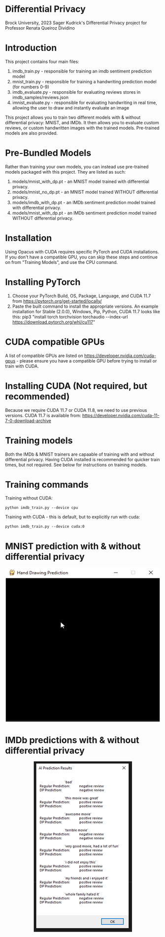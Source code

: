 # Differential Privacy
Brock University, 2023
Sager Kudrick's Differential Privacy project for Professor Renata Queiroz Dividino

# Introduction

This project contains four main files:
1. imdb_train.py - responsible for training an imdb sentiment prediction model
2. mnist_train.py - responsible for training a handwriting prediction model (for numbers 0-9)
3. imdb_evaluate.py - responsible for evaluating reviews stores in imdb_samples/reviews.json
4. imnist_evaluate.py - responsible for evaluating handwriting in real time, allowing the user to draw and instantly evaluate an image

This project allows you to train two different models with & without differential privacy: MNIST, and IMDb. It then allows you to evaluate custom reviews, or custom handwritten images with the trained models. Pre-trained models are also provided.

# Pre-Bundled Models
Rather than training your own models, you can instead use pre-trained models packaged with this project. They are listed as such:

1. models/mnist_with_dp.pt - an MNIST model trained with differential privacy.
2. models/mnist_no_dp.pt - an MNIST model trained WITHOUT differential privacy.
3. models/imdb_with_dp.pt - an IMDb sentiment prediction model trained with differential privacy.
4. models/mnist_with_dp.pt - an IMDb sentiment prediction model trained WITHOUT differential privacy.

# Installation
Using Opacus with CUDA requires specific PyTorch and CUDA installations. If you don't have a compatible GPU, you can skip these steps and continue on from "Training Models", and use the CPU command. 

# Installing PyTorch

1. Choose your PyTorch Build, OS, Package, Language, and CUDA 11.7 from https://pytorch.org/get-started/locally/
2. Paste the built command to install the appropriate versions. An example installation for Stable (2.0.0), Windows, Pip, Python, CUDA 11.7 looks like this: pip3 "install torch torchvision torchaudio --index-url https://download.pytorch.org/whl/cu117"

# CUDA compatible GPUs 
A list of compatible GPUs are listed on https://developer.nvidia.com/cuda-gpus - please ensure you have a compatible GPU before trying to install or train with CUDA. 

# Installing CUDA (Not required, but recommended) 

Because we require CUDA 11.7 or CUDA 11.8, we need to use previous versions. CUDA 11.7 is available from:
https://developer.nvidia.com/cuda-11-7-0-download-archive

# Training models

Both the IMDb & MNIST trainers are capaable of training with and without differential privacy. Having CUDA installed is recommended for quicker train times, but not required. See below for instructions on training models.

# Training commands

Training without CUDA:
```
python imdb_train.py --device cpu
```

Training with CUDA - this is default, but to explicitly run with cuda: 
```
python imdb_train.py --device cuda:0
```

# MNIST prediction with & without differential privacy
<p align="center">
  <img width="500" height="500" src="https://github.com/SagerKudrick/ml-dp/blob/main/Pictures/mnist_predictions.gif">
</p>


 # IMDb predictions with & without differential privacy
<p align="center">
  
  <img width="319" height="553" src="https://github.com/SagerKudrick/ml-dp/blob/main/Pictures/imdb_prediction_results.PNG">
</p>

